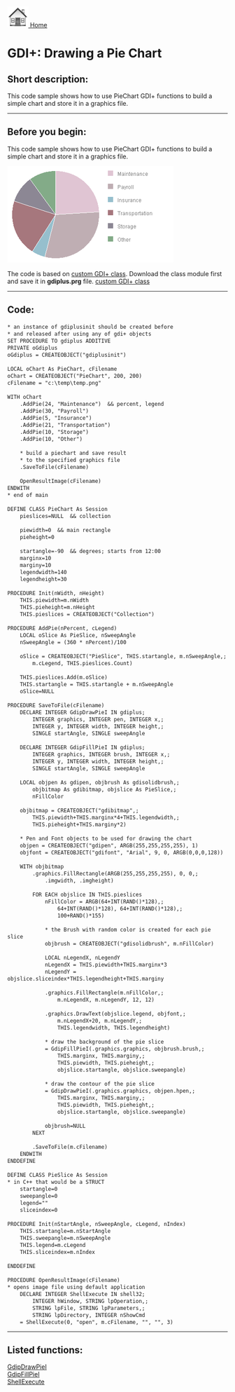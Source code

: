 [<img src="../images/home.png"> Home ](https://github.com/VFPX/Win32API)  

# GDI+: Drawing a Pie Chart

## Short description:
This code sample shows how to use PieChart GDI+ functions to build a simple chart and store it in a graphics file.  
***  


## Before you begin:
This code sample shows how to use PieChart GDI+ functions to build a simple chart and store it in a graphics file.  

![](../images/gdiplus_pieslice.png)  

The code is based on <a href="?example=450">custom GDI+ class</a>. Download the class module first and save it in **gdiplus.prg** file. [custom GDI+ class](sample_450.md)  

  
***  


## Code:
```foxpro  
* an instance of gdiplusinit should be created before
* and released after using any of gdi+ objects
SET PROCEDURE TO gdiplus ADDITIVE
PRIVATE oGdiplus
oGdiplus = CREATEOBJECT("gdiplusinit")

LOCAL oChart As PieChart, cFilename
oChart = CREATEOBJECT("PieChart", 200, 200)
cFilename = "c:\temp\temp.png"

WITH oChart
	.AddPie(24, "Maintenance")  && percent, legend
	.AddPie(30, "Payroll")
	.AddPie(5, "Insurance")
	.AddPie(21, "Transportation")
	.AddPie(10, "Storage")
	.AddPie(10, "Other")

	* build a piechart and save result
	* to the specified graphics file
	.SaveToFile(cFilename)

	OpenResultImage(cFilename)
ENDWITH
* end of main

DEFINE CLASS PieChart As Session
	pieslices=NULL  && collection

	piewidth=0  && main rectangle
	pieheight=0

	startangle=-90  && degrees; starts from 12:00
	marginx=10
	marginy=10
	legendwidth=140
	legendheight=30

PROCEDURE Init(nWidth, nHeight)
	THIS.piewidth=m.nWidth
	THIS.pieheight=m.nHeight
	THIS.pieslices = CREATEOBJECT("Collection")

PROCEDURE AddPie(nPercent, cLegend)
	LOCAL oSlice As PieSlice, nSweepAngle
	nSweepAngle = (360 * nPercent)/100

	oSlice = CREATEOBJECT("PieSlice", THIS.startangle, m.nSweepAngle,;
		m.cLegend, THIS.pieslices.Count)

	THIS.pieslices.Add(m.oSlice)
	THIS.startangle = THIS.startangle + m.nSweepAngle
	oSlice=NULL

PROCEDURE SaveToFile(cFilename)
	DECLARE INTEGER GdipDrawPieI IN gdiplus;
		INTEGER graphics, INTEGER pen, INTEGER x,;
		INTEGER y, INTEGER width, INTEGER height,;
		SINGLE startAngle, SINGLE sweepAngle

	DECLARE INTEGER GdipFillPieI IN gdiplus;
		INTEGER graphics, INTEGER brush, INTEGER x,;
		INTEGER y, INTEGER width, INTEGER height,;
		SINGLE startAngle, SINGLE sweepAngle

	LOCAL objpen As gdipen, objbrush As gdisolidbrush,;
		objbitmap As gdibitmap, objslice As PieSlice,;
		nFillColor

	objbitmap = CREATEOBJECT("gdibitmap",;
		THIS.piewidth+THIS.marginx*4+THIS.legendwidth,;
		THIS.pieheight+THIS.marginy*2)

	* Pen and Font objects to be used for drawing the chart
	objpen = CREATEOBJECT("gdipen", ARGB(255,255,255,255), 1)
	objfont = CREATEOBJECT("gdifont", "Arial", 9, 0, ARGB(0,0,0,128))

	WITH objbitmap
		.graphics.FillRectangle(ARGB(255,255,255,255), 0, 0,;
			.imgwidth, .imgheight)
		
		FOR EACH objslice IN THIS.pieslices
			nFillColor = ARGB(64+INT(RAND()*128),;
				64+INT(RAND()*128), 64+INT(RAND()*128),;
				100+RAND()*155)

			* the Brush with random color is created for each pie slice
			objbrush = CREATEOBJECT("gdisolidbrush", m.nFillColor)

			LOCAL nLegendX, nLegendY
			nLegendX = THIS.piewidth+THIS.marginx*3
			nLegendY = objslice.sliceindex*THIS.legendheight+THIS.marginy
			
			.graphics.FillRectangle(m.nFillColor,;
				m.nLegendX, m.nLegendY, 12, 12)

			.graphics.DrawText(objslice.legend, objfont,;
				m.nLegendX+20, m.nLegendY,;
				THIS.legendwidth, THIS.legendheight)

			* draw the background of the pie slice
			= GdipFillPieI(.graphics.graphics, objbrush.brush,;
				THIS.marginx, THIS.marginy,;
				THIS.piewidth, THIS.pieheight,;
				objslice.startangle, objslice.sweepangle)

			* draw the contour of the pie slice
			= GdipDrawPieI(.graphics.graphics, objpen.hpen,;
				THIS.marginx, THIS.marginy,;
				THIS.piewidth, THIS.pieheight,;
				objslice.startangle, objslice.sweepangle)

			objbrush=NULL
		NEXT

		.SaveToFile(m.cFilename)
	ENDWITH
ENDDEFINE

DEFINE CLASS PieSlice As Session
* in C++ that would be a STRUCT
	startangle=0
	sweepangle=0
	legend=""
	sliceindex=0

PROCEDURE Init(nStartAngle, nSweepAngle, cLegend, nIndex)
	THIS.startangle=m.nStartAngle
	THIS.sweepangle=m.nSweepAngle
	THIS.legend=m.cLegend
	THIS.sliceindex=m.nIndex

ENDDEFINE

PROCEDURE OpenResultImage(cFilename)
* opens image file using default application
	DECLARE INTEGER ShellExecute IN shell32;
		INTEGER hWindow, STRING lpOperation,;
		STRING lpFile, STRING lpParameters,;
		STRING lpDirectory, INTEGER nShowCmd
	= ShellExecute(0, "open", m.cFilename, "", "", 3)  
```  
***  


## Listed functions:
[GdipDrawPieI](../libraries/gdiplus/GdipDrawPieI.md)  
[GdipFillPieI](../libraries/gdiplus/GdipFillPieI.md)  
[ShellExecute](../libraries/shell32/ShellExecute.md)  
